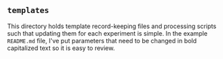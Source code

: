 ## `templates`

This directory holds template record-keeping files and processing scripts
such that updating them for each experiment is simple. In the example
`README.md` file, I've put parameters that need to be changed in bold
capitalized text so it is easy to review.
